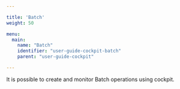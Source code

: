```yaml
---

title: 'Batch'
weight: 50

menu:
  main:
    name: "Batch"
    identifier: "user-guide-cockpit-batch"
    parent: "user-guide-cockpit"

---
```


It is possible to create and monitor Batch operations using cockpit.

